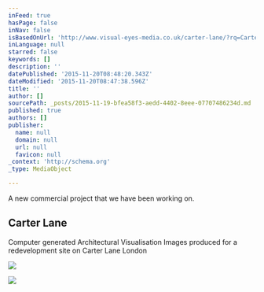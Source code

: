 ```yaml
---
inFeed: true
hasPage: false
inNav: false
isBasedOnUrl: 'http://www.visual-eyes-media.co.uk/carter-lane/?rq=Carter%20lane'
inLanguage: null
starred: false
keywords: []
description: ''
datePublished: '2015-11-20T08:48:20.343Z'
dateModified: '2015-11-20T08:47:38.596Z'
title: ''
author: []
sourcePath: _posts/2015-11-19-bfea58f3-aedd-4402-8eee-07707486234d.md
published: true
authors: []
publisher:
  name: null
  domain: null
  url: null
  favicon: null
_context: 'http://schema.org'
_type: MediaObject

---
```

A new commercial project that we have been working on.

<article style=""><h1>Carter Lane</h1><p>Computer generated Architectural Visualisation Images produced for a redevelopment site on Carter Lane London</p><img src="https://static1.squarespace.com/static/559e29aae4b07b95c5430623/t/55a3b7bae4b04267aaf54496/1447941334229/?format=1000w" /></article>

![](https://the-grid-user-content.s3-us-west-2.amazonaws.com/7a94e863-607f-4738-bc28-d83996571d0e.jpg)